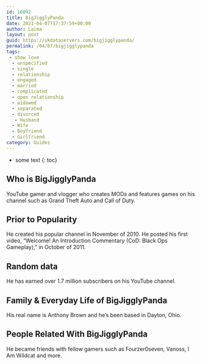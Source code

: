 ```yaml
---
id: 16092
title: BigJigglyPanda
date: 2021-04-07T17:37:59+00:00
author: Laima
layout: post
guid: https://ukdataservers.com/bigjigglypanda/
permalink: /04/07/bigjigglypanda
tags:
 - show love
  - unspecified
  - single
  - relationship
  - engaged
  - married
  - complicated
  - open relationship
  - widowed
  - separated
  - divorced
   - Husband
  - Wife
  - Boyfriend
  - Girlfriend
category: Guides
---
```


* some text
{: toc}


## Who is BigJigglyPanda
                  
                  
                  
YouTube gamer and vlogger who creates MODs and features games on his channel such as Grand Theft Auto and Call of Duty. 
                  
              
            
              
            
                
                
                
## Prior to Popularity
                  
                  
                  
He created his popular channel in November of 2010. He posted his first video, &#8220;Welcome! An Introduction Commentary (CoD: Black Ops Gameplay),&#8221; in October of 2011. 
                  
              
            
              
            
                
                
                
## Random data
                  
                  
                  
He has earned over 1.7 million subscribers on his YouTube channel.
                  
              
            
              
            
                
                
                
## Family & Everyday Life of BigJigglyPanda
                  
                  
                  
His real name is Anthony Brown and he&#8217;s been based in Dayton, Ohio.
                  
              
            
              
            
                
                
                
## People Related With BigJigglyPanda
                  
                  
                  
He became friends with fellow gamers such as Fourzer0seven, Vanoss, I Am Wildcat and more.
                  
              
            
              
            
                
              
            
              
              
            
            
              
            
          
          
          